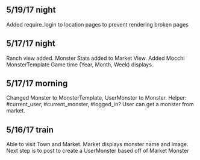 ## 5/19/17 night
Added require_login to location pages to prevent rendering broken pages

## 5/17/17 night
Ranch view added. Monster Stats added to Market View. Added Mocchi MonsterTemplate
Game time (Year, Month, Week) displays.

## 5/17/17 morning
Changed Monster to MonsterTemplate, UserMonster to Monster.
Helper: #current_user, #current_monster, #logged_in?
User can get a monster from market.

## 5/16/17 train
Able to visit Town and Market. Market displays monster name and image.
Next step is to post to create a UserMonster based off of Market Monster
